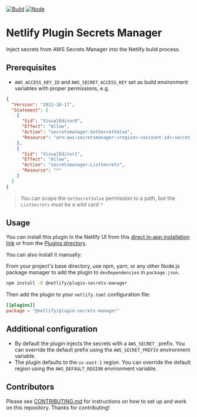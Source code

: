[![Build](https://github.com/netlify/netlify-plugin-secrets-manager/workflows/Build/badge.svg)](https://github.com/netlify/netlify-plugin-secrets-manager/actions)
[![Node](https://img.shields.io/node/v/@netlify/plugin-secrets-manager.svg?logo=node.js)](https://www.npmjs.com/package/@netlify/plugin-secrets-manager)

# Netlify Plugin Secrets Manager

Inject secrets from AWS Secrets Manager into the Netlify build process.

## Prerequisites

- `AWS_ACCESS_KEY_ID` and `AWS_SECRET_ACCESS_KEY` set as build environment variables with proper permissions, e.g.

```json
{
  "Version": "2012-10-17",
  "Statement": [
    {
      "Sid": "VisualEditor0",
      "Effect": "Allow",
      "Action": "secretsmanager:GetSecretValue",
      "Resource": "arn:aws:secretsmanager:<region>:<account-id>:secret:<secret-path>"
    },
    {
      "Sid": "VisualEditor1",
      "Effect": "Allow",
      "Action": "secretsmanager:ListSecrets",
      "Resource": "*"
    }
  ]
}
```

> You can scope the `GetSecretValue` permission to a path, but the `ListSecrets` must be a wild card `*`

## Usage

You can install this plugin in the Netlify UI from this
[direct in-app installation link](https://app.netlify.com/plugins/@netlify/plugin-secrets-manager/install) or from the
[Plugins directory](https://app.netlify.com/plugins).

You can also install it manually:

From your project's base directory, use npm, yarn, or any other Node.js package manager to add the plugin to
`devDependencies` in `package.json`.

```bash
npm install -D @netlify/plugin-secrets-manager
```

Then add the plugin to your `netlify.toml` configuration file:

```toml
[[plugins]]
package = "@netlify/plugin-secrets-manager"
```

## Additional configuration

- By default the plugin injects the secrets with a `AWS_SECRET_` prefix. You can override the default prefix using the
  `AWS_SECRET_PREFIX` environment variable.
- The plugin defaults to the `us-east-1` region. You can override the default region using the `AWS_DEFAULT_REGION`
  environment variable.

## Contributors

Please see [CONTRIBUTING.md](./CONTRIBUTING.md) for instructions on how to set up and work on this repository. Thanks
for contributing!
